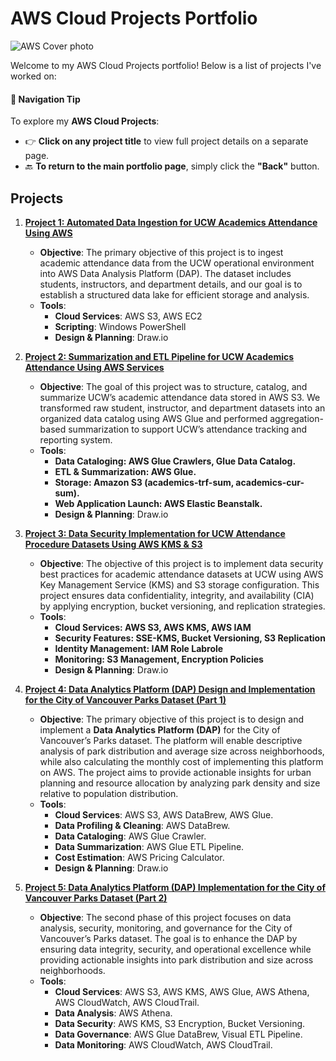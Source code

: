 # AWS Cloud Projects Portfolio

<img src="https://github.com/user-attachments/assets/6fcbd034-bbdd-462e-a807-746a6151de9e" alt="AWS Cover photo" >

Welcome to my AWS Cloud Projects portfolio! Below is a list of projects I've worked on:

#### 🧭 Navigation Tip

To explore my **AWS Cloud Projects**:

- 👉 **Click on any project title** to view full project details on a separate page.
- 🔙 **To return to the main portfolio page**, simply click the **"Back"** button.


## Projects
1. **[Project 1: Automated Data Ingestion for UCW Academics Attendance Using AWS](./Auto_Data_Ingestion)**
   - **Objective**: The primary objective of this project is to ingest academic attendance data from the UCW operational environment into AWS Data Analysis Platform (DAP). The dataset includes students, instructors, and department details, and our goal is to establish a structured data lake for efficient storage and analysis.
   - **Tools**:
      - **Cloud Services**: AWS S3, AWS EC2
      - **Scripting**: Windows PowerShell
      - **Design & Planning**: Draw.io


2. **[Project 2:  Summarization and ETL Pipeline for UCW Academics Attendance Using AWS Services](./Academics_Attendancedata_Summarization)**
   - **Objective**: The goal of this project was to structure, catalog, and summarize UCW’s academic attendance data stored in AWS S3. We transformed raw student, instructor, and department datasets into an organized data catalog using AWS Glue and performed aggregation-based summarization to support UCW’s attendance tracking and reporting system.
   - **Tools**:
      - **Data Cataloging: AWS Glue Crawlers, Glue Data Catalog.**
      - **ETL & Summarization: AWS Glue.**
      - **Storage: Amazon S3 (academics-trf-sum, academics-cur-sum).**
      - **Web Application Launch: AWS Elastic Beanstalk.**
      - **Design & Planning**: Draw.io


3. **[Project 3:  Data Security Implementation for UCW Attendance Procedure Datasets Using AWS KMS & S3](./Data_Security_Implementation_attendance)**
   - **Objective**: The objective of this project is to implement data security best practices for academic attendance datasets at UCW using AWS Key Management Service (KMS) and S3 storage configuration. This project ensures data confidentiality, integrity, and availability (CIA) by applying encryption, bucket versioning, and replication strategies.
   - **Tools**:
      - **Cloud Services: AWS S3, AWS KMS, AWS IAM**
      - **Security Features: SSE-KMS, Bucket Versioning, S3 Replication**
      - **Identity Management: IAM Role Labrole**
      - **Monitoring: S3 Management, Encryption Policies**
      - **Design & Planning**: Draw.io
    

4. **[Project 4:  Data Analytics Platform (DAP) Design and Implementation for the City of Vancouver Parks Dataset (Part 1)](./DAP_design_for_COV)**
   - **Objective**: The primary objective of this project is to design and implement a **Data Analytics Platform (DAP)** for the City of Vancouver’s Parks dataset. The platform will enable descriptive analysis of park distribution and average size across neighborhoods, while also calculating the monthly cost of implementing this platform on AWS. The project aims to provide actionable insights for urban planning and resource allocation by analyzing park density and size relative to population distribution.
   - **Tools**:
     - **Cloud Services**: AWS S3, AWS DataBrew, AWS Glue.
     - **Data Profiling & Cleaning**: AWS DataBrew.
     - **Data Cataloging**: AWS Glue Crawler.
     - **Data Summarization**: AWS Glue ETL Pipeline.
     - **Cost Estimation**: AWS Pricing Calculator.
     - **Design & Planning**: Draw.io


5. **[Project 5:  Data Analytics Platform (DAP) Implementation for the City of Vancouver Parks Dataset (Part 2)](./DAP_Design_COV_Part2)**
   - **Objective**: The second phase of this project focuses on data analysis, security, monitoring, and governance for the City of Vancouver’s Parks dataset. The goal is to enhance the DAP by ensuring data integrity, security, and operational excellence while providing actionable insights into park distribution and size across neighborhoods.
   - **Tools**:
      - **Cloud Services**: AWS S3, AWS KMS, AWS Glue, AWS Athena, AWS CloudWatch, AWS CloudTrail.
      - **Data Analysis**: AWS Athena.
      - **Data Security**: AWS KMS, S3 Encryption, Bucket Versioning.
      - **Data Governance**: AWS Glue DataBrew, Visual ETL Pipeline.
      - **Data Monitoring**: AWS CloudWatch, AWS CloudTrail.

